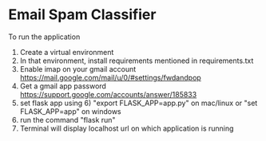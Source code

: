 # Email Spam Classifier
To run the application
1) Create a virtual environment 
2) In that environment, install requirements mentioned in requirements.txt
3) Enable imap on your gmail account https://mail.google.com/mail/u/0/#settings/fwdandpop
4) Get a gmail app password https://support.google.com/accounts/answer/185833
5) set flask app using 
   6) "export FLASK_APP=app.py" on mac/linux or "set FLASK_APP=app" on windows
6) run the command "flask run"
7) Terminal will display localhost url on which application is running